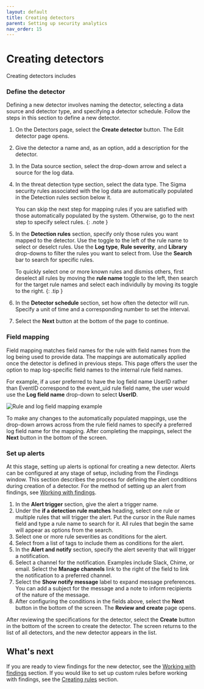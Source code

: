 ```yaml
---
layout: default
title: Creating detectors
parent: Setting up security analytics
nav_order: 15
---
```


# Creating detectors

Creating detectors includes 

### Define the detector

Defining a new detector involves naming the detector, selecting a data source and detector type, and specifying a detector schedule. Follow the steps in this section to define a new detector.

1. On the Detectors page, select the **Create detector** button. The Edit detector page opens.
1. Give the detector a name and, as an option, add a description for the detector. 
1. In the Data source section, select the drop-down arrow and select a source for the log data.
1. In the threat detection type section, select the data type. The Sigma security rules associated with the log data are automatically populated in the Detection rules section below it.

    You can skip the next step for mapping rules if you are satisfied with those automatically populated by the system. Otherwise, go to the next step to specify select rules.
    {: .note }

1. In the **Detection rules** section, specify only those rules you want mapped to the detector. 
Use the toggle to the left of the rule name to select or deselct rules.
Use the **Log type**, **Rule severity**, and **Library** drop-downs to filter the rules you want to select from. 
Use the **Search** bar to search for specific rules.

    To quickly select one or more known rules and dismiss others, first deselect all rules by moving the **rule name** toggle to the left, then search for the target rule names and select each individully by moving its toggle to the right.
    {: .tip }

1. In the **Detector schedule** section, set how often the detector will run. Specify a unit of time and a corresponding number to set the interval.
1. Select the **Next** button at the bottom of the page to continue.

### Field mapping

Field mapping matches field names for the rule with field names from the log being used to provide data. The mappings are automatically applied once the detector is defined in previous steps. This page offers the user the option to map log-specific field names to the internal rule field names.

For example, if a user preferred to have the log field name UserID rather than EventID correspond to the event_uid rule field name, the user would use the **Log field name** drop-down to select **UserID**.

<img src="{{site.url}}{{site.baseurl}}/images/Security/field_map.png" alt="Rule and log field mapping example">

To make any changes to the automatically populated mappings, use the drop-down arrows across from the rule field names to specify a preferred log field name for the mapping. After completing the mappings, select the **Next** button in the bottom of the screen.

### Set up alerts

At this stage, setting up alerts is optional for creating a new detector. Alerts can be configured at any stage of setup, including from the Findings window. This section describes the process for defining the alert conditions during creation of a detector. For the method of setting up an alert from findings, see [Working with findings](#findings).

1. In the **Alert trigger** section, give the alert a trigger name.
1. Under the **if a detection rule matches** heading, select one rule or multiple rules that will trigger the alert. Put the cursor in the Rule names field and type a rule name to search for it. All rules that begin the same will appear as options from the search.
1. Select one or more rule severities as conditions for the alert.
1. Select from a list of tags to include them as conditions for the alert.
1. In the **Alert and notify** section, specify the alert severity that will trigger a notification.
1. Select a channel for the notification. Examples include Slack, Chime, or email. Select the  **Manage channels** link to the right of the field to link the notification to a preferred channel.
1. Select the **Show notify message** label to expand message preferences. You can add a subject for the message and a note to inform recipients of the nature of the message.
1. After configuring the conditions in the fields above, select the **Next** button in the bottom of the screen. The **Review and create** page opens.

After reviewing the specifications for the detector, select the **Create** button in the bottom of the screen to create the detector. The screen returns to the list of all detectors, and the new detector appears in the list.

## What's next

If you are ready to view findings for the new detector, see the [Working with findings](#findings) section. If you would like to set up custom rules before working with findings, see the [Creating rules](#rules) section. 

